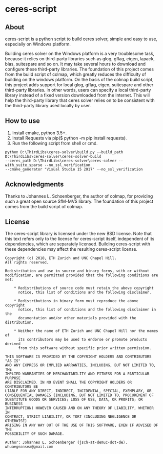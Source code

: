 ceres-script
============

About
-----
ceres-script is a python script to build ceres solver, simple and easy to use, especially on Windows platform.

Building ceres solver on the Windows platform is a very troublesome task, because it relies on third-party libraries
such as glog, gflag, eigen, lapack, blas, suitespare and so on. It may take several hours to download and configure
these third-party libraries. The foundation of this project comes from the build script of colmap, which greatly
reduces the difficulty of building on the windows platform. On the basis of the colmap build script, this project
adds support for local glog, gflag, eigen, suitespare and other third-party libraries. In other words, users can
specify a local third-party library instead of a fixed version downloaded from the Internet. This will help the
third-party library that ceres solver relies on to be consistent with the third-party library used locally by user.

How to use
----------
1. Install cmake, python 3.5+.
2. Install Requests via pip($ python -m pip install requests).
3. Run the following script from shell or cmd.
```
python D:\ThirdLibs\ceres-solver\build.py --build_path D:\ThirdLibs\ceres-solver\ceres-solver-build 
--ceres_path D:\ThirdLibs\ceres-solver\ceres-solver --with_suite_sparse --no_ssl_verification 
--cmake_generator "Visual Studio 15 2017" --no_ssl_verification 
```

Acknowledgments
---------------

Thanks to Johannes L. Schoenberger, the author of colmap, for providing such
a great open source SfM-MVS library. The foundation of this project comes
from the build script of colmap.


License
-------

The ceres-script library is licensed under the new BSD license. Note that this text
refers only to the license for ceres-script itself, independent of its dependencies,
which are separately licensed. Building ceres-script with these dependencies may
affect the resulting ceres-script license.

    Copyright (c) 2018, ETH Zurich and UNC Chapel Hill.
    All rights reserved.

    Redistribution and use in source and binary forms, with or without
    modification, are permitted provided that the following conditions are met:

        * Redistributions of source code must retain the above copyright
          notice, this list of conditions and the following disclaimer.

        * Redistributions in binary form must reproduce the above copyright
          notice, this list of conditions and the following disclaimer in the
          documentation and/or other materials provided with the distribution.

        * Neither the name of ETH Zurich and UNC Chapel Hill nor the names of
          its contributors may be used to endorse or promote products derived
          from this software without specific prior written permission.

    THIS SOFTWARE IS PROVIDED BY THE COPYRIGHT HOLDERS AND CONTRIBUTORS "AS IS"
    AND ANY EXPRESS OR IMPLIED WARRANTIES, INCLUDING, BUT NOT LIMITED TO, THE
    IMPLIED WARRANTIES OF MERCHANTABILITY AND FITNESS FOR A PARTICULAR PURPOSE
    ARE DISCLAIMED. IN NO EVENT SHALL THE COPYRIGHT HOLDERS OR CONTRIBUTORS BE
    LIABLE FOR ANY DIRECT, INDIRECT, INCIDENTAL, SPECIAL, EXEMPLARY, OR
    CONSEQUENTIAL DAMAGES (INCLUDING, BUT NOT LIMITED TO, PROCUREMENT OF
    SUBSTITUTE GOODS OR SERVICES; LOSS OF USE, DATA, OR PROFITS; OR BUSINESS
    INTERRUPTION) HOWEVER CAUSED AND ON ANY THEORY OF LIABILITY, WHETHER IN
    CONTRACT, STRICT LIABILITY, OR TORT (INCLUDING NEGLIGENCE OR OTHERWISE)
    ARISING IN ANY WAY OUT OF THE USE OF THIS SOFTWARE, EVEN IF ADVISED OF THE
    POSSIBILITY OF SUCH DAMAGE.

    Author: Johannes L. Schoenberger (jsch-at-demuc-dot-de), whuaegeansea@gmail.com